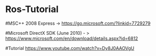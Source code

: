 # Ros-Tutorial

#MSC++ 2008 Express -> https://go.microsoft.com/?linkid=7729279

#Microsoft DirectX SDK (June 2010) - > https://www.microsoft.com/en/download/details.aspx?id=6812

#Tutorial https://www.youtube.com/watch?v=Dy8J0AAOVgU
